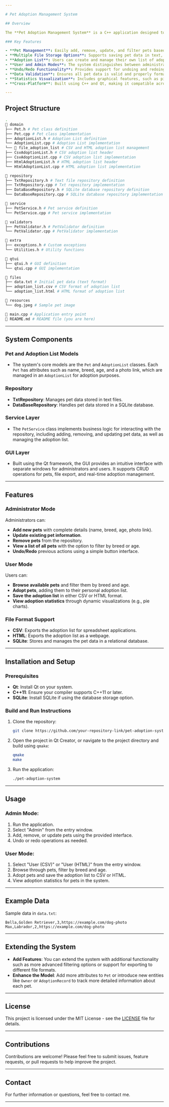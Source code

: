 ```yaml
---

# Pet Adoption Management System

## Overview

The **Pet Adoption Management System** is a C++ application designed to manage the process of pet adoptions. It features a comprehensive pet management interface, allowing administrators to add, remove, update, and filter pets. Users can view available pets and add them to their adoption list. The system leverages Qt for a clean, intuitive graphical user interface (GUI), and supports multiple storage formats (CSV, HTML, SQLite) for persistent data handling.

### Key Features

- **Pet Management**: Easily add, remove, update, and filter pets based on attributes such as age and breed.
- **Multiple File Storage Options**: Supports saving pet data in text, CSV, HTML, and SQLite database formats for flexible data management.
- **Adoption List**: Users can create and manage their own list of adopted pets, with export options in CSV or HTML.
- **User and Admin Modes**: The system distinguishes between administrator functionalities (pet management) and user functionalities (pet browsing and adoption).
- **Undo/Redo Functionality**: Provides support for undoing and redoing actions in the admin panel.
- **Data Validation**: Ensures all pet data is valid and properly formatted before adding it to the repository.
- **Statistics Visualization**: Includes graphical features, such as pie charts, to represent statistics (e.g., distribution of pets by age).
- **Cross-Platform**: Built using C++ and Qt, making it compatible across multiple platforms.

---
```


## Project Structure

```bash
.
📁 domain
├── Pet.h # Pet class definition
├── Pet.cpp # Pet class implementation
├── AdoptionList.h # Adoption List definition
└── AdoptionList.cpp # Adoption List implementation
└── 📁 file_adoption_list # CSV and HTML adoption list management
├── CsvAdoptionList.h # CSV adoption list header
├── CsvAdoptionList.cpp # CSV adoption list implementation
├── HtmlAdoptionList.h # HTML adoption list header
└── HtmlAdoptionList.cpp # HTML adoption list implementation

📁 repository
├── TxtRepository.h # Text file repository definition
├── TxtRepository.cpp # Txt repository implementation
├── DataBaseRepository.h # SQLite database repository definition
└── DataBaseRepository.cpp # SQLite database repository implementation

📁 service
├── PetService.h # Pet service definition
└── PetService.cpp # Pet service implementation

📁 validators
├── PetValidator.h # PetValidator definition
└── PetValidator.cpp # PetValidator implementation

📁 extra
├── exceptions.h # Custom exceptions
└── Utilities.h # Utility functions

📁 qtui
├── qtui.h # GUI definition
└── qtui.cpp # GUI implementation

📁 files
├── data.txt # Initial pet data (text format)
├── adoption_list.csv # CSV format of adoption list
└── adoption_list.html # HTML format of adoption list

📁 resources
└── dog.jpeg # Sample pet image

📁 main.cpp # Application entry point
📁 README.md # README file (you are here)
```

---

## System Components

### **Pet and Adoption List Models**
- The system's core models are the `Pet` and `AdoptionList` classes. Each `Pet` has attributes such as name, breed, age, and a photo link, which are managed in an `AdoptionList` for adoption purposes.
  
### **Repository**
- **TxtRepository**: Manages pet data stored in text files.
- **DataBaseRepository**: Handles pet data stored in a SQLite database.
  
### **Service Layer**
- The `PetService` class implements business logic for interacting with the repository, including adding, removing, and updating pet data, as well as managing the adoption list.

### **GUI Layer**
- Built using the Qt framework, the GUI provides an intuitive interface with separate windows for administrators and users. It supports CRUD operations for pets, file export, and real-time adoption management.

---

## Features

### **Administrator Mode**
Administrators can:
- **Add new pets** with complete details (name, breed, age, photo link).
- **Update existing pet information**.
- **Remove pets** from the repository.
- **View a list of all pets** with the option to filter by breed or age.
- **Undo/Redo** previous actions using a simple button interface.

### **User Mode**
Users can:
- **Browse available pets** and filter them by breed and age.
- **Adopt pets**, adding them to their personal adoption list.
- **Save the adoption list** in either CSV or HTML format.
- **View adoption statistics** through dynamic visualizations (e.g., pie charts).

### **File Format Support**
- **CSV**: Exports the adoption list for spreadsheet applications.
- **HTML**: Exports the adoption list as a webpage.
- **SQLite**: Stores and manages the pet data in a relational database.

---

## Installation and Setup

### Prerequisites

- **Qt**: Install Qt on your system.
- **C++11**: Ensure your compiler supports C++11 or later.
- **SQLite**: Install SQLite if using the database storage option.

### Build and Run Instructions

1. Clone the repository:

   ```bash
   git clone https://github.com/your-repository-link/pet-adoption-system.git
   ```

2. Open the project in Qt Creator, or navigate to the project directory and build using `qmake`:

   ```bash
   qmake
   make
   ```

3. Run the application:

   ```bash
   ./pet-adoption-system
   ```

---

## Usage

### Admin Mode:
1. Run the application.
2. Select "Admin" from the entry window.
3. Add, remove, or update pets using the provided interface.
4. Undo or redo operations as needed.

### User Mode:
1. Select "User (CSV)" or "User (HTML)" from the entry window.
2. Browse through pets, filter by breed and age.
3. Adopt pets and save the adoption list to CSV or HTML.
4. View adoption statistics for pets in the system.

---

## Example Data

Sample data in `data.txt`:

```
Bella,Golden Retriever,3,https://example.com/dog-photo
Max,Labrador,2,https://example.com/dog-photo
```

---

## Extending the System

- **Add Features**: You can extend the system with additional functionality such as more advanced filtering options or support for exporting to different file formats.
- **Enhance the Model**: Add more attributes to `Pet` or introduce new entities like `Owner` or `AdoptionRecord` to track more detailed information about each pet.

---

## License

This project is licensed under the MIT License - see the [LICENSE](LICENSE) file for details.

---

## Contributions

Contributions are welcome! Please feel free to submit issues, feature requests, or pull requests to help improve the project.

---

## Contact

For further information or questions, feel free to contact me.

---

